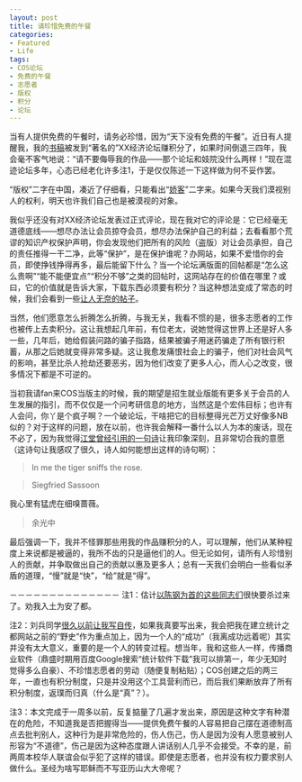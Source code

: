 ```yaml
---
layout: post
title: 请珍惜免费的午餐
categories:
- Featured
- Life
tags:
- COS论坛
- 免费的午餐
- 志愿者
- 版权
- 积分
- 论坛
---
```


当有人提供免费的午餐时，请务必珍惜，因为“天下没有免费的午餐”。近日有人提醒我，我的[书稿](http://yihui.name/cn/publication/#MSG)被发到“著名的”XX经济论坛赚积分了，如果时间倒退三四年，我会毫不客气地说：“请不要侮辱我的作品——那个论坛和妓院没什么两样！”现在混迹论坛多年，心态已经老化许多注1，于是仅仅陈述一下这样做为何不妥作罢。

“版权”二字在中国，凑近了仔细看，只能看出“[娇客](http://yihui.name/cn/tag/joke/)”二字来。如果今天我们漠视别人的权利，明天也许我们自己也是被漠视的对象。

我似乎还没有对XX经济论坛发表过正式评论，现在我对它的评论是：它已经毫无道德底线——想尽办法让会员掠夺会员，想尽办法保护自己的利益；去看看那个荒谬的知识产权保护声明，你会发现他们把所有的风险（盗版）对让会员承担，自己的责任推得一干二净，此等“保护”，是在保护谁呢？办网站，如果不爱惜你的会员，即使挣钱挣得再多，最后能留下什么？当一个论坛满版面的回帖都是“怎么这么贵啊”“能不能便宜点”“积分不够”之类的回帖时，这网站存在的价值在哪里？或曰，它的价值就是告诉大家，下载东西必须要有积分？当这种想法变成了常态的时候，我们会看到一些[让人无奈的帖子](http://cos.name/cn/topic/102568)。

当然，他们愿意怎么折腾怎么折腾，与我无关，我看不惯的是，很多志愿者的工作也被传上去卖积分。这让我想起几年前，有位老太，说她觉得这世界上还是好人多一些，几年后，她给假装问路的骗子指路，结果被骗子用迷药骗走了所有银行积蓄，从那之后她就变得非常多疑。这让我愈发痛恨社会上的骗子，他们对社会风气的影响，甚至比杀人抢劫还要恶劣，因为他们改变了更多人心，而人心之改变，很多情况下都是不可逆的。

当初我请fan来COS当版主的时候，我的期望是招生就业版能有更多关于会员的人生发展的指引，而不仅仅是一个问考研信息的地方，当然这是个宏伟目标；也许有人会问，你丫是个疯子啊？一个破论坛，干啥把它的目标整得光芒万丈好像多NB似的？对于这样的问题，放在以前，也许我会解释一番什么以人为本的废话，现在不必了，因为我觉得[江堂曾经引用的一句诗](http://li-and-jiang.com/blog/2010/08/15/tiger-rose/)让我印象深刻，且非常切合我的意愿（这诗句让我感叹了很久，诗人如何能想出这样的诗句啊）：


> In me the tiger sniffs the rose.

> 
> Siegfried Sassoon
> 
> 
我心里有猛虎在细嗅蔷薇。

> 
> 余光中
> 
> 



最后强调一下，我并不怪罪那些用我的作品赚积分的人，可以理解，他们从某种程度上来说都是被逼的，我所不齿的只是逼他们的人。但无论如何，请所有人珍惜别人的贡献，并争取做出自己的贡献以惠及更多人；总有一天我们会明白一些看似矛盾的道理，“慢”就是“快”，“给”就是“得”。

－－－－－－－－－－－－－－
注1：估计[以陈钢为首的这些同志们](http://cos.name/cn/topic/102561)很快要杀过来了。劝我入土为安了都。

注2：刘兵同学[很久以前让我写自传](http://cos.name/cn/topic/15202)，如果我真要写出来，我会把我在建立统计之都网站之前的“野史”作为重点加上，因为一个人的“成功”（我离成功远着呢）其实并没有太大意义，重要的是一个人的转变过程。想当年，我和这些人一样，传播商业软件（鼎盛时期用百度Google搜索“统计软件下载”我可以排第一，年少无知时觉得多么自豪）、不珍惜志愿者的劳动（随便复制粘贴）；COS创建之后的两三年，一直也有积分制度，只是并没用这个工具营利而已，而后我们果断放弃了所有积分制度，返璞而归真（什么是“真”？）。

注3：本文完成于一周多以前，反复掂量了几遍才发出来，原因是这种文字有种潜在的危险，不知道我是否把握得当——提供免费午餐的人容易把自己摆在道德制高点去批判别人，这种行为是非常危险的，伤人伤己，伤人是因为没有人愿意被别人形容为“不道德”，伤己是因为这种态度跟人讲话别人几乎不会接受。不幸的是，前两周本校华人联谊会似乎犯了这样的错误。即使是志愿者，也并没有权力要求别人做什么。圣经为啥写耶稣而不写亚历山大大帝呢？
